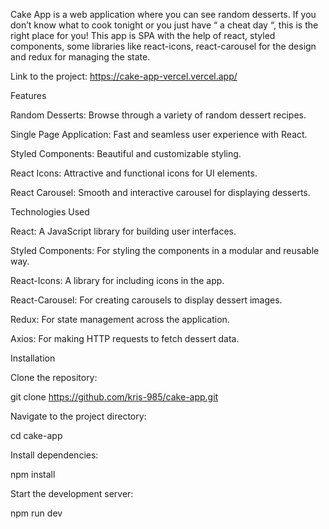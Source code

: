 Cake App is a web application where you can see random desserts. If you don’t know what to cook tonight or you just have “ a cheat day “, this is the right place for you! This app is SPA with the help of react, styled components, some libraries like react-icons, react-carousel for the design and redux for managing the state.

Link to the project: https://cake-app-vercel.vercel.app/

Features

Random Desserts: Browse through a variety of random dessert recipes.

Single Page Application: Fast and seamless user experience with React.

Styled Components: Beautiful and customizable styling.

React Icons: Attractive and functional icons for UI elements.

React Carousel: Smooth and interactive carousel for displaying desserts.

Technologies Used

React: A JavaScript library for building user interfaces.

Styled Components: For styling the components in a modular and reusable way.

React-Icons: A library for including icons in the app.

React-Carousel: For creating carousels to display dessert images.

Redux: For state management across the application.

Axios: For making HTTP requests to fetch dessert data.

Installation

Clone the repository:

git clone https://github.com/kris-985/cake-app.git

Navigate to the project directory:

cd cake-app

Install dependencies:

npm install

Start the development server:

npm run dev
